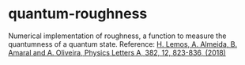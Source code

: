 # quantum-roughness
Numerical implementation of roughness, a function to measure the quantumness of a quantum state. Reference: [H. Lemos, A. Almeida, B. Amaral and A. Oliveira, Physics Letters A, 382, 12, 823-836, (2018)](https://doi.org/10.1016/j.physleta.2018.01.023)
